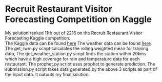 # Recruit Restaurant Visitor Forecasting Competition on Kaggle
My solution ranked 11th out of 2216 on the Recruit Restaurant Visitor Forecasting Kaggle competition.  
The Kaggle data can be found [here](https://www.kaggle.com/c/recruit-restaurant-visitor-forecasting/data)
The weather data can be found [here](https://www.kaggle.com/huntermcgushion/rrv-weather-data)
The get\_rwm.py script calculates the rolling weighted mean for training data,
The get\_weather\_station.py script finds the station within 20kms which have a high coverage for rain and temperature data for each restaurant.
The prophet.py script uses prophet to generate prediction.
The submission.py script takes data generated by the above 3 scripts as part of the input data. It outputs my final solution.
